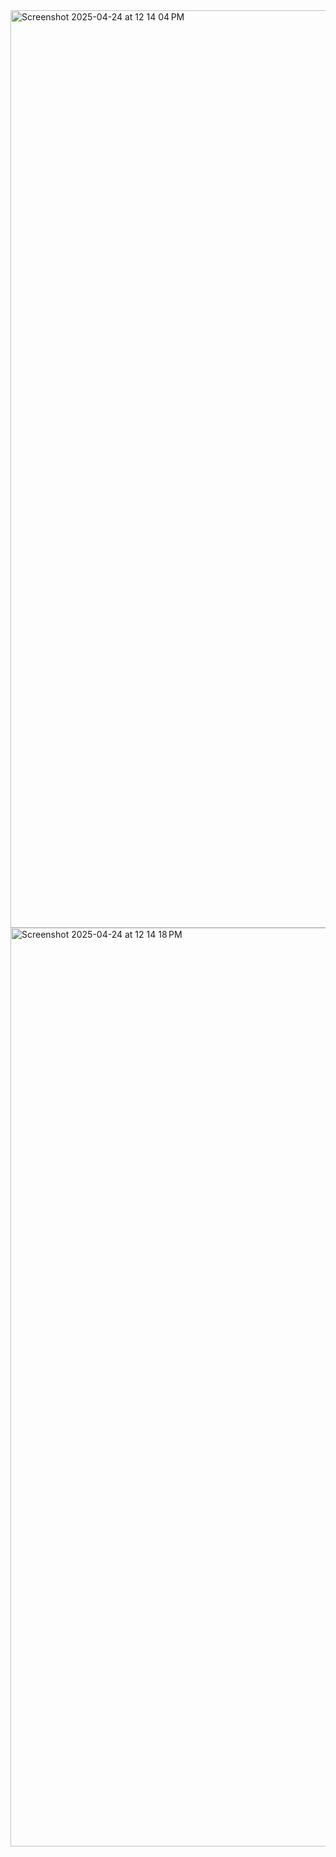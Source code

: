 <img width="1468" alt="Screenshot 2025-04-24 at 12 14 04 PM" src="https://github.com/user-attachments/assets/ff629a4e-4713-4e6f-a855-bd3df9172528" />
<img width="1470" alt="Screenshot 2025-04-24 at 12 14 18 PM" src="https://github.com/user-attachments/assets/53bad8af-dfd8-41a9-8724-597d4f779ade" />

